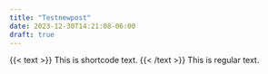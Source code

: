 ```yaml
---
title: "Testnewpost"
date: 2023-12-30T14:21:08-06:00
draft: true
---
```


{{< text >}}
This is shortcode text.
{{< /text >}}
This is regular text.


